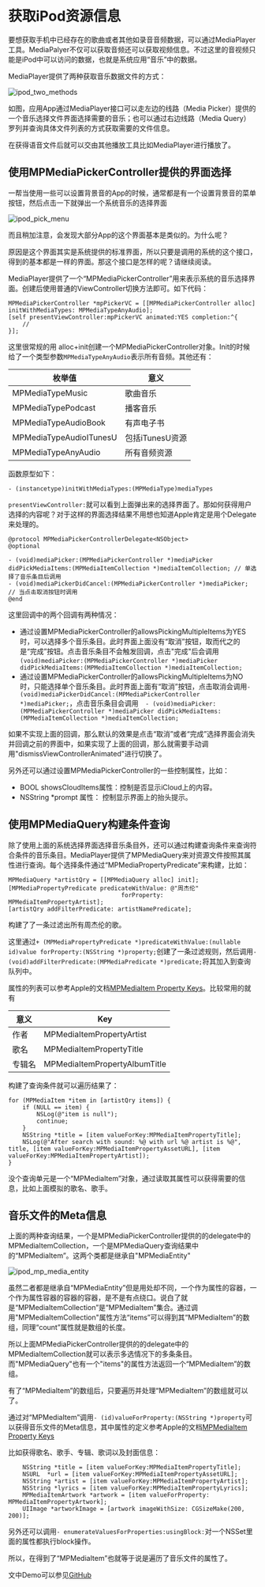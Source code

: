 # 获取iPod资源信息
要想获取手机中已经存在的歌曲或者其他如录音音频数据，可以通过MediaPlayer工具。MediaPalyer不仅可以获取音频还可以获取视频信息。不过这里的音视频只能是iPod中可以访问的数据，也就是系统应用“音乐”中的数据。

MediaPlayer提供了两种获取音乐数据文件的方式：

![ipod_two_methods](./images/ipod_two_methods.png)

如图，应用App通过MediaPlayer接口可以走左边的线路（Media Picker）提供的一个音乐选择文件界面选择需要的音乐；也可以通过右边线路（Media Query）罗列并查询具体文件列表的方式获取需要的文件信息。

在获得语音文件后就可以交由其他播放工具比如MediaPlayer进行播放了。

## 使用MPMediaPickerController提供的界面选择
一帮当使用一些可以设置背景音的App的时候，通常都是有一个设置背景音的菜单按钮，然后点击一下就弹出一个系统音乐的选择界面

![ipod_pick_menu](./images/ipod_pick_menu.png)

而且稍加注意，会发现大部分App的这个界面基本是类似的。为什么呢？

原因是这个界面其实是系统提供的标准界面，所以只要是调用的系统的这个接口，得到的基本都是一样的界面。那这个接口是怎样的呢？请继续阅读。

MediaPlayer提供了一个“MPMediaPickerController”用来表示系统的音乐选择界面。创建后使用普通的ViewController切换方法即可。如下代码：

	MPMediaPickerController *mpPickerVC = [[MPMediaPickerController alloc] initWithMediaTypes: MPMediaTypeAnyAudio];
	[self presentViewController:mpPickerVC animated:YES completion:^{
        //
    }];
    
这里很常规的用 alloc+init创建一个MPMediaPickerController对象。Init的时候给了一个类型参数`MPMediaTypeAnyAudio`表示所有音频。其他还有：

枚举值| 意义
---|---
MPMediaTypeMusic| 歌曲音乐
MPMediaTypePodcast | 播客音乐
MPMediaTypeAudioBook| 有声电子书
MPMediaTypeAudioITunesU| 包括iTunesU资源
MPMediaTypeAnyAudio| 所有音频资源

函数原型如下：

	- (instancetype)initWithMediaTypes:(MPMediaType)mediaTypes
	
`presentViewController:`就可以看到上面弹出来的选择界面了。那如何获得用户选择的内容呢？对于这样的界面选择结果不用想也知道Apple肯定是用个Delegate来处理的。

	@protocol MPMediaPickerControllerDelegate<NSObject>
	@optional
	
	- (void)mediaPicker:(MPMediaPickerController *)mediaPicker didPickMediaItems:(MPMediaItemCollection *)mediaItemCollection; // 单选择了音乐条目后调用
	- (void)mediaPickerDidCancel:(MPMediaPickerController *)mediaPicker; // 当点击取消按钮时调用
	@end
	
这里回调中的两个回调有两种情况：
* 通过设置MPMediaPickerController的allowsPickingMultipleItems为YES时，可以选择多个音乐条目。此时界面上面没有“取消”按钮，取而代之的是“完成”按钮。点击音乐条目不会触发回调，点击"完成"后会调用`(void)mediaPicker:(MPMediaPickerController *)mediaPicker didPickMediaItems:(MPMediaItemCollection *)mediaItemCollection;`
* 通过设置MPMediaPickerController的allowsPickingMultipleItems为NO时，只能选择单个音乐条目。此时界面上面有“取消”按钮，点击取消会调用`- (void)mediaPickerDidCancel:(MPMediaPickerController *)mediaPicker;`，点击音乐条目会调用`	- (void)mediaPicker:(MPMediaPickerController *)mediaPicker didPickMediaItems:(MPMediaItemCollection *)mediaItemCollection;`

如果不实现上面的回调，那么默认的效果是点击“取消”或者“完成”选择界面会消失并回调之前的界面中，如果实现了上面的回调，那么就需要手动调用"dismissViewControllerAnimated"进行切换了。

另外还可以通过设置MPMediaPickerController的一些控制属性，比如：
* BOOL showsCloudItems属性：控制是否显示iCloud上的内容。
*  NSString *prompt 属性： 控制显示界面上的抬头提示。


## 使用MPMediaQuery构建条件查询

除了使用上面的系统选择界面选择音乐条目外，还可以通过构建查询条件来查询符合条件的音乐条目。MediaPlayer提供了MPMediaQuery来对资源文件按照其属性进行查询。每个选择条件通过“MPMediaPropertyPredicate”来构建，比如：
	
	MPMediaQuery *artistQry = [[MPMediaQuery alloc] init];
	[MPMediaPropertyPredicate predicateWithValue: @"周杰伦"
                                    forProperty: MPMediaItemPropertyArtist];
	[artistQry addFilterPredicate: artistNamePredicate];
	
构建了了一条过滤出所有周杰伦的歌。

这里通过`+ (MPMediaPropertyPredicate *)predicateWithValue:(nullable id)value forProperty:(NSString *)property;`创建了一条过滤规则，然后调用`- (void)addFilterPredicate:(MPMediaPredicate *)predicate;`将其加入到查询队列中。  

属性的列表可以参考Apple的文档[MPMediaItem Property Keys](https://developer.apple.com/library/ios/documentation/MediaPlayer/Reference/MPMediaItem_ClassReference/#//apple_ref/doc/constant_group/General_Media_Item_Property_Keys)。比较常用的就有

意义| Key
---|---
作者| MPMediaItemPropertyArtist 
歌名| MPMediaItemPropertyTitle
专辑名| MPMediaItemPropertyAlbumTitle 

构建了查询条件就可以遍历结果了：

    for (MPMediaItem *item in [artistQry items]) {
        if (NULL == item) {
            NSLog(@"item is null");
            continue;
        }
        NSString *title = [item valueForKey:MPMediaItemPropertyTitle];
        NSLog(@"After search with sound: %@ with url %@ artist is %@", title, [item valueForKey:MPMediaItemPropertyAssetURL], [item valueForKey:MPMediaItemPropertyArtist]);
    }
    
没个查询单元是一个“MPMediaItem”对象，通过读取其属性可以获得需要的信息，比如上面模拟的歌名、歌手。

## 音乐文件的Meta信息

上面的两种查询结果，一个是MPMediaPickerController提供的的delegate中的MPMediaItemCollection，一个是MPMediaQuery查询结果中的“MPMediaItem”。这两个类都是继承自"MPMediaEntity"

![ipod_mp_media_entity](./images/ipod_mp_media_entity.png)

虽然二者都是继承自“MPMediaEntity”但是用处却不同，一个作为属性的容器，一个作为属性容器的容器的容器，是不是有点绕口。说白了就是“MPMediaItemCollection”是“MPMediaItem”集合。通过调用"MPMediaItemCollection"属性方法“items”可以得到其“MPMediaItem”的数组，同理“count”属性就是数组的长度。

所以上面MPMediaPickerController提供的的delegate中的MPMediaItemCollection就可以表示多选情况下的多条条目。而"MPMediaQuery"也有一个"items"的属性方法返回一个“MPMediaItem”的数组。

有了“MPMediaItem”的数组后，只要遍历并处理“MPMediaItem”的数组就可以了。

通过对“MPMediaItem”调用`- (id)valueForProperty:(NSString *)property`可以获得音乐文件的Meta信息，其中属性的定义参考Apple的文档[MPMediaItem Property Keys](https://developer.apple.com/library/ios/documentation/MediaPlayer/Reference/MPMediaItem_ClassReference/#//apple_ref/doc/constant_group/General_Media_Item_Property_Keys)

比如获得歌名、歌手、专辑、歌词以及封面信息：

        NSString *title = [item valueForKey:MPMediaItemPropertyTitle];
        NSURL  *url = [item valueForKey:MPMediaItemPropertyAssetURL];
        NSString *artist = [item valueForKey:MPMediaItemPropertyArtist];
        NSString *lyrics = [item valueForKey:MPMediaItemPropertyLyrics];
        MPMediaItemArtwork *artwork = [item valueForProperty: MPMediaItemPropertyArtwork];
        UIImage *artworkImage = [artwork imageWithSize: CGSizeMake(200, 200)];
        
另外还可以调用`- enumerateValuesForProperties:usingBlock:`对一个NSSet里面的属性都执行block操作。

所以，在得到了“MPMediaItem”也就等于说是遍历了音乐文件的属性了。

文中Demo可以参见[GitHub](https://github.com/cz-it/play_and_record_with_coreaudio/tree/master/examples/audemo)
